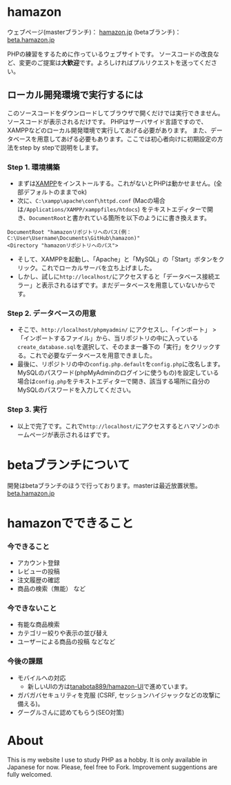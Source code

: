 # hamazon

ウェブページ(masterブランチ)： [hamazon.jp](http:hamazon.jp) (betaブランチ)： [beta.hamazon.jp](http:beta.hamazon.jp) 

PHPの練習をするために作っているウェブサイトです。
ソースコードの改良など、変更のご提案は**大歓迎**です。よろしければプルリクエストを送ってください。



## ローカル開発環境で実行するには

このソースコードをダウンロードしてブラウザで開くだけでは実行できません。
ソースコードが表示されるだけです。
PHPはサーバサイド言語ですので、XAMPPなどのローカル開発環境で実行してあげる必要があります。
また、データベースを用意してあげる必要もあります。ここでは初心者向けに初期設定の方法をstep by stepで説明をします。

### Step 1. 環境構築
* まずは[XAMPP](https://www.apachefriends.org/jp/index.html)をインストールする。これがないとPHPは動かせません。(全部デフォルトのままでok)
* 次に、`C:\xampp\apache\conf\httpd.conf` (Macの場合は`/Applications/XAMPP/xamppfiles/htdocs`) をテキストエディターで開き、`DocumentRoot`と書かれている箇所を以下のようにに書き換えます。
```
DocumentRoot "hamazonリポジトリへのパス(例：C:\User\Username\Documents\GitHub\hamazon)"
<Directory "hamazonリポジトリへのパス">
```
* そして、XAMPPを起動し、「Apache」と「MySQL」の「Start」ボタンをクリック。これでローカルサーバを立ち上げました。
* しかし、試しに`http://localhost/`にアクセスすると「データベース接続エラー」と表示されるはずです。まだデータベースを用意していないからです。

### Step 2. データベースの用意
* そこで、`http://localhost/phpmyadmin/` にアクセスし、「インポート」 > 「インポートするファイル」から、当リポジトリの中に入っている`create_database.sql`を選択して、そのまま一番下の「実行」をクリックする。これで必要なデータベースを用意できました。
* 最後に、リポジトリの中の`config.php.default`を`config.php`に改名します。MySQLのパスワード(phpMyAdminのログインに使うもの)を設定している場合は`config.php`をテキストエディターで開き、該当する場所に自分のMySQLのパスワードを入力してください。

### Step 3. 実行
* 以上で完了です。これで`http://localhost/`にアクセスするとハマゾンのホームページが表示されるはずです。

# betaブランチについて
開発はbetaブランチのほうで行っております。masterは最近放置状態。[beta.hamazon.jp](http:beta.hamazon.jp)

# hamazonでできること

### 今できること

* アカウント登録
* レビューの投稿
* 注文履歴の確認
* 商品の検索（無能）
など

### 今できないこと

* 有能な商品検索
* カテゴリー絞りや表示の並び替え
* ユーザーによる商品の投稿
などなど

### 今後の課題

* モバイルへの対応
  * 新しいUIの方は[tanabota889/hamazon-UI](https://github.com/tanabota889/hamazon-UI)で進めています。
* ガバガバセキュリティを克服 (CSRF, セッションハイジャックなどの攻撃に備える)。
* グーグルさんに認めてもらう(SEO対策)

# About

This is my website I use to study PHP as a hobby.
It is only available in Japanese for now.
Please, feel free to  Fork.
Improvement suggentions are fully welcomed.

